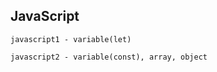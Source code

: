 ## JavaScript

```
javascript1 - variable(let)
```
```
javascript2 - variable(const), array, object
```
